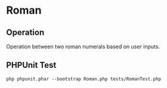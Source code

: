 # Roman

## Operation

Operation between two roman numerals based on user inputs.

## PHPUnit Test

```
php phpunit.phar --bootstrap Roman.php tests/RomanTest.php
```